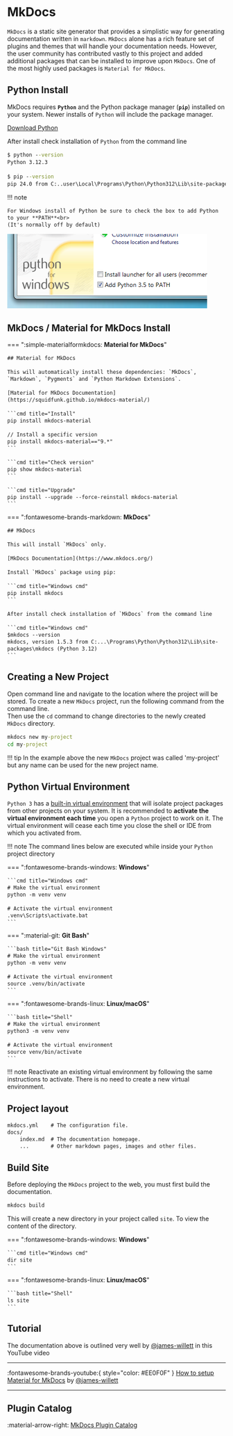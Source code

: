 # MkDocs

`MkDocs` is a static site generator that provides a simplistic way for generating documentation written in `markdown`. `MkDocs` alone has a rich feature set of plugins and themes that will handle your documentation needs. However, the user community has contributed vastly to this project and added additional packages that can be installed to improve upon `MkDocs`. One of the most highly used packages is `Material for MkDocs`.

## Python Install

MkDocs requires **`Python`** and the Python package manager (**`pip`**) installed on your system. Newer installs of `Python` will include the package manager.

[Download Python](https://www.python.org/)

After install check installation of `Python` from the command line

```cmd title="Windows cmd"
$ python --version
Python 3.12.3

$ pip --version
pip 24.0 from C:..user\Local\Programs\Python\Python312\Lib\site-packages\pip (python 3.12)
```

!!! note

    For Windows install of Python be sure to check the box to add Python to your **PATH**<br>
    (It's normally off by default)

![Python Installer](../assets/img/markdown/win-py-install.png)

## MkDocs / Material for MkDocs Install

=== ":simple-materialformkdocs: **Material for MkDocs**"

    ## Material for MkDocs
    
    This will automatically install these dependencies: `MkDocs`, `Markdown`, `Pygments` and `Python Markdown Extensions`.

    [Material for MkDocs Documentation](https://squidfunk.github.io/mkdocs-material/)

    ```cmd title="Install"
    pip install mkdocs-material

    // Install a specific version
    pip install mkdocs-material=="9.*"
    ```

    ```cmd title="Check version"
    pip show mkdocs-material
    ```

    ```cmd title="Upgrade"
    pip install --upgrade --force-reinstall mkdocs-material
    ```

=== ":fontawesome-brands-markdown: **MkDocs**"

    ## MkDocs

    This will install `MkDocs` only. 

    [MkDocs Documentation](https://www.mkdocs.org/)

    Install `MkDocs` package using pip:

    ```cmd title="Windows cmd"
    pip install mkdocs
    ```

    After install check installation of `MkDocs` from the command line

    ```cmd title="Windows cmd"
    $mkdocs --version
    mkdocs, version 1.5.3 from C:...\Programs\Python\Python312\Lib\site-packages\mkdocs (Python 3.12)
    ```

## Creating a New Project

Open command line and navigate to the location where the project will be stored. To create a new `MkDocs` project, run the following command from the command line.<br>
Then use the `cd` command to change directories to the newly created `MkDocs` directory.

```cmd title="Windows cmd"
mkdocs new my-project
cd my-project
```

!!! tip
    In the example above the new `MkDocs` project was called 'my-project' but any name can be used for the new project name.

## Python Virtual Environment

`Python 3` has a [built-in virtual environment][python-virtual-env] that will isolate project packages from other projects on your system. It is recommended to **activate the virtual environment each time** you open a `Python` project to work on it. The virtual environment will cease each time you close the shell or IDE from which you activated from.

[python-virtual-env]: https://realpython.com/what-is-pip/#using-pip-in-a-python-virtual-environment

!!! note
    The command lines below are executed while inside your `Python` project directory

=== ":fontawesome-brands-windows: **Windows**"

    ```cmd title="Windows cmd"
    # Make the virtual environment
    python -m venv venv

    # Activate the virtual environment
    .venv\Scripts\activate.bat
    ```

=== ":material-git: **Git Bash**"

    ```bash title="Git Bash Windows"
    # Make the virtual environment
    python -m venv venv

    # Activate the virtual environment
    source .venv/bin/activate
    ```

=== ":fontawesome-brands-linux: **Linux/macOS**"

    ```bash title="Shell"
    # Make the virtual environment
    python3 -m venv venv

    # Activate the virtual environment
    source venv/bin/activate
    ```

!!! note
    Reactivate an existing virtual environment by following the same instructions to activate.  There is no need to create a new virtual environment.

## Project layout

    mkdocs.yml    # The configuration file.
    docs/
        index.md  # The documentation homepage.
        ...       # Other markdown pages, images and other files.

## Build Site

Before deploying the `MkDocs` project to the web, you must first build the documentation.

```cmd title="Windows cmd"
mkdocs build
```

This will create a new directory in your project called `site`. To view the content of the directory.

=== ":fontawesome-brands-windows: **Windows**"

    ```cmd title="Windows cmd"
    dir site
    ```

=== ":fontawesome-brands-linux: **Linux/macOS**"

    ```bash title="Shell"
    ls site
    ```

## Tutorial

The documentation above is outlined very well by [@james-willett](https://github.com/james-willett) in this YouTube video

---

:fontawesome-brands-youtube:{ style="color: #EE0F0F" } [How to setup Material for MkDocs](https://www.youtube.com/watch?v=Q-YA_dA8C20) by [@james-willett](https://github.com/james-willett)

---

## Plugin Catalog

:material-arrow-right: [MkDocs Plugin Catalog](https://github.com/mkdocs/catalog)
